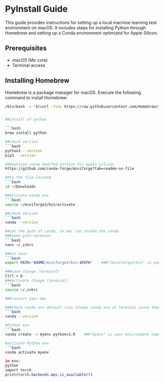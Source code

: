 # PyInstall Guide

This guide provides instructions for setting up a local machine learning test environment on macOS. It includes steps for installing Python through Homebrew and setting up a Conda environment optimized for Apple Silicon.

## Prerequisites

- macOS (Mx core)
- Terminal access

## Installing Homebrew

Homebrew is a package manager for macOS. Execute the following command to install Homebrew:

```bash
/bin/bash -c "$(curl -fsSL https://raw.githubusercontent.com/Homebrew/install/HEAD/install.sh)"


##install of python

```bash
brew install python

##check version
```bash
python3 --version
pip3 --version

##download conda modifed version for apple silicon
https://github.com/conda-forge/miniforge?tab=readme-ov-file

##to the file located
```bash
cd ~/Donwloads

##activate conda env
```bash
source ~/miniforge3/bin/activate

##check version
```bash
conda --version

##set the path of conda, so mac can invoke the conda
###open path terminal
```bash
nano ~/.zshrc

###in nano
```bash
export PATH="$HOME/miniforge3/bin:$PATH"    ###"/miniforge3/bin" is your conda bin path modify it to your path

###save change (terminal)
Ctrl + O
###activate change (terminal)
```bash 
source ~/.zshrc

###restart your mac

###check conda env default (can invoke conda xxx at terminal since then)
```bash
conda --version

#Python env
```bash
conda create -n myenv python=3.9    ###"myenv" is your environment name

#activate Python env
```bash
conda activate myenv

in env:
python
import torch
print(torch.backends.mps.is_available())





